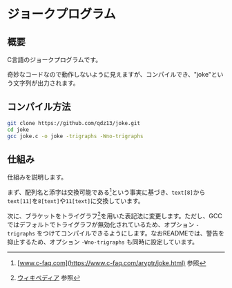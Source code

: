 # ジョークプログラム

## 概要
C言語のジョークプログラムです。

奇妙なコードなので動作しないように見えますが、コンパイルでき、"joke"という文字列が出力されます。

## コンパイル方法
```sh
git clone https://github.com/qdz13/joke.git
cd joke
gcc joke.c -o joke -trigraphs -Wno-trigraphs
```

## 仕組み
仕組みを説明します。

まず、配列名と添字は交換可能である[^1]という事実に基づき、`text[8]`から`text[11]`を`8[text]`や`11[text]`に交換しています。

次に、ブラケットをトライグラフ[^2]を用いた表記法に変更します。ただし、GCCではデフォルトでトライグラフが無効化されているため、オプション `-trigraphs` をつけてコンパイルできるようにします。なおREADMEでは、警告を抑止するため、オプション `-Wno-trigraphs` も同時に設定しています。

[^1]: [www.c-faq.com](https://www.c-faq.com/aryptr/joke.html) 参照
[^2]: [ウィキペディア](https://ja.wikipedia.org/wiki/%E3%83%88%E3%83%A9%E3%82%A4%E3%82%B0%E3%83%A9%E3%83%95) 参照
